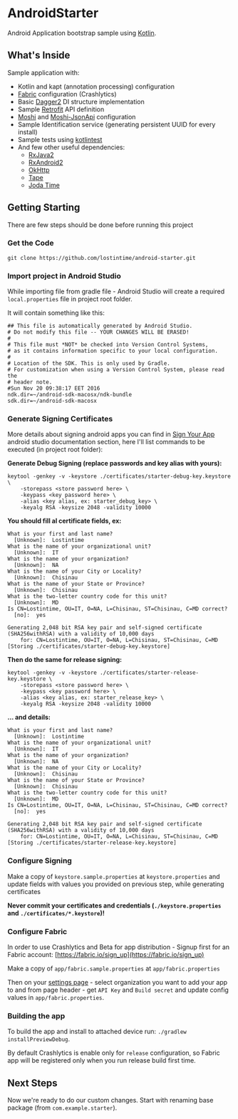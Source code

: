 AndroidStarter
==============

Android Application bootstrap sample using [Kotlin](https://kotlinlang.org/).


## What's Inside

Sample application with:

  * Kotlin and kapt (annotation processing) configuration
  * [Fabric](https://fabric.io) configuration (Crashlytics)
  * Basic [Dagger2](https://google.github.io/dagger/) DI structure implementation 
  * Sample [Retrofit](https://github.com/square/retrofit) API definition
  * [Moshi](https://github.com/square/moshi) and [Moshi-JsonApi](https://github.com/kamikat/moshi-jsonapi) configuration
  * Sample Identification service (generating persistent UUID for every install)
  * Sample tests using [kotlintest](https://github.com/kotlintest/kotlintest)
  * And few other useful dependencies: 
    * [RxJava2](https://github.com/ReactiveX/RxJava)
    * [RxAndroid2](https://github.com/ReactiveX/RxAndroid)
    * [OkHttp](https://github.com/square/okhttp)
    * [Tape](https://github.com/square/tape)
    * [Joda Time](http://www.joda.org/joda-time/)
  

## Getting Starting

There are few steps should be done before running this project


### Get the Code

`git clone https://github.com/lostintime/android-starter.git`

### Import project in Android Studio

While importing file from gradle file - Android Studio will create 
a required `local.properties` file in project root folder.
 
It will contain something like this:

    ## This file is automatically generated by Android Studio.
    # Do not modify this file -- YOUR CHANGES WILL BE ERASED!
    #
    # This file must *NOT* be checked into Version Control Systems,
    # as it contains information specific to your local configuration.
    #
    # Location of the SDK. This is only used by Gradle.
    # For customization when using a Version Control System, please read the
    # header note.
    #Sun Nov 20 09:38:17 EET 2016
    ndk.dir=~/android-sdk-macosx/ndk-bundle
    sdk.dir=~/android-sdk-macosx
    


### Generate Signing Certificates

More details about signing android apps you can find in [Sign Your App](https://developer.android.com/studio/publish/app-signing.html)
android studio documentation section, here I'll list commands to be executed (in project root folder):

__Generate Debug Signing (replace passwords and key alias with yours):__

    keytool -genkey -v -keystore ./certificates/starter-debug-key.keystore \
        -storepass <store password here> \
        -keypass <key password here> \
        -alias <key alias, ex: starter_debug_key> \
        -keyalg RSA -keysize 2048 -validity 10000

__You should fill al certificate fields, ex:__

    What is your first and last name?
      [Unknown]:  Lostintime
    What is the name of your organizational unit?
      [Unknown]:  IT
    What is the name of your organization?
      [Unknown]:  NA        
    What is the name of your City or Locality?
      [Unknown]:  Chisinau 
    What is the name of your State or Province?
      [Unknown]:  Chisinau
    What is the two-letter country code for this unit?
      [Unknown]:  MD
    Is CN=Lostintime, OU=IT, O=NA, L=Chisinau, ST=Chisinau, C=MD correct?
      [no]:  yes
    
    Generating 2,048 bit RSA key pair and self-signed certificate (SHA256withRSA) with a validity of 10,000 days
        for: CN=Lostintime, OU=IT, O=NA, L=Chisinau, ST=Chisinau, C=MD
    [Storing ./certificates/starter-debug-key.keystore]



__Then do the same for release signing:__ 

    keytool -genkey -v -keystore ./certificates/starter-release-key.keystore \
        -storepass <store password here> \
        -keypass <key password here> \
        -alias <key alias, ex: starter_release_key> \
        -keyalg RSA -keysize 2048 -validity 10000
    
    
__... and details:__ 

    What is your first and last name?
      [Unknown]:  Lostintime
    What is the name of your organizational unit?
      [Unknown]:  IT
    What is the name of your organization?
      [Unknown]:  NA
    What is the name of your City or Locality?
      [Unknown]:  Chisinau
    What is the name of your State or Province?
      [Unknown]:  Chisinau
    What is the two-letter country code for this unit?
      [Unknown]:  MD
    Is CN=Lostintime, OU=IT, O=NA, L=Chisinau, ST=Chisinau, C=MD correct?
      [no]:  yes
    
    Generating 2,048 bit RSA key pair and self-signed certificate (SHA256withRSA) with a validity of 10,000 days
        for: CN=Lostintime, OU=IT, O=NA, L=Chisinau, ST=Chisinau, C=MD
    [Storing ./certificates/starter-release-key.keystore]


### Configure Signing

Make a copy of `keystore.sample.properties` at `keystore.properties` and 
update fields with values you provided on previous step, while generating certificates

__Never commit your certificates and credentials (`./keystore.properties` and `./certificates/*.keystore`)!__



### Configure Fabric

In order to use Crashlytics and Beta for app distribution - 
Signup first for an Fabric account: [https://fabric.io/sign_up](https://fabric.io/sign_up)

Make a copy of `app/fabric.sample.properties` at `app/fabric.properties`

Then on your [settings page](https://fabric.io/settings/organizations) - select organization
 you want to add your app to and from page header - get `API Key` and `Build secret` and
 update config values in `app/fabric.properties`.


### Building the app

To build the app and install to attached device run: `./gradlew installPreviewDebug`.

By default Crashlytics is enable only for `release` configuration, 
so Fabric app will be registered only when you run release build first time. 


## Next Steps

Now we're ready to do our custom changes. Start with renaming 
base package (from `com.example.starter`).
